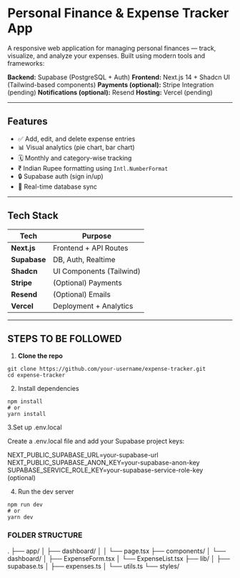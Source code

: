 # Personal Finance & Expense Tracker App

A responsive web application for managing personal finances — track, visualize, and analyze your expenses. Built using modern tools and frameworks:

**Backend:** Supabase (PostgreSQL + Auth)
**Frontend:** Next.js 14 + Shadcn UI (Tailwind-based components)
**Payments (optional):** Stripe Integration (pending)
**Notifications (optional):** Resend
**Hosting:** Vercel (pending)

---

## Features

- ✅ Add, edit, and delete expense entries
- 📊 Visual analytics (pie chart, bar chart)
- 🗓 Monthly and category-wise tracking
- ₹ Indian Rupee formatting using `Intl.NumberFormat`
- 🔒 Supabase auth (sign in/up)
- 🔄 Real-time database sync

---

## Tech Stack

| Tech        | Purpose                |
|-------------|------------------------|
| **Next.js** | Frontend + API Routes  |
| **Supabase**| DB, Auth, Realtime     |
| **Shadcn**  | UI Components (Tailwind)|
| **Stripe**  | (Optional) Payments    |
| **Resend**  | (Optional) Emails      |
| **Vercel**  | Deployment + Analytics |

---
## STEPS TO BE FOLLOWED
1. **Clone the repo**

```
git clone https://github.com/your-username/expense-tracker.git
cd expense-tracker  
```
2. Install dependencies
```
npm install
# or
yarn install
```
3.Set up .env.local

Create a .env.local file and add your Supabase project keys:

NEXT_PUBLIC_SUPABASE_URL=your-supabase-url
NEXT_PUBLIC_SUPABASE_ANON_KEY=your-supabase-anon-key
SUPABASE_SERVICE_ROLE_KEY=your-supabase-service-role-key (optional)

4. Run the dev server
```
npm run dev
# or
yarn dev
```


### FOLDER STRUCTURE

.
├── app/
│   ├── dashboard/
│   │   └── page.tsx
├── components/
│   └── dashboard/
│       ├── ExpenseForm.tsx
│       └── ExpenseList.tsx
├── lib/
│   ├── supabase.ts
│   ├── expenses.ts
│   └── utils.ts
└── styles/
